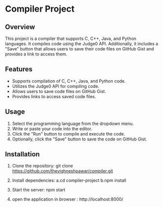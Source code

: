 # Compiler Project

## Overview

This project is a compiler that supports C, C++, Java, and Python languages. It compiles code using the Judge0 API. Additionally, it includes a "Save" button that allows users to save their code files on GitHub Gist and provides a link to access them.

## Features

- Supports compilation of C, C++, Java, and Python code.
- Utilizes the Judge0 API for compiling code.
- Allows users to save code files on GitHub Gist.
- Provides links to access saved code files.

## Usage

1. Select the programming language from the dropdown menu.
2. Write or paste your code into the editor.
3. Click the "Run" button to compile and execute the code.
4. Optionally, click the "Save" button to save the code on GitHub Gist.

## Installation

1. Clone the repository:  git clone https://github.com/thevighneshpawar/compiler.git
2. Install dependencies:
   a.cd compiler-project
   b.npm install

3. Start the server: npm start
4. open the application in browser : http://localhost:8000/



